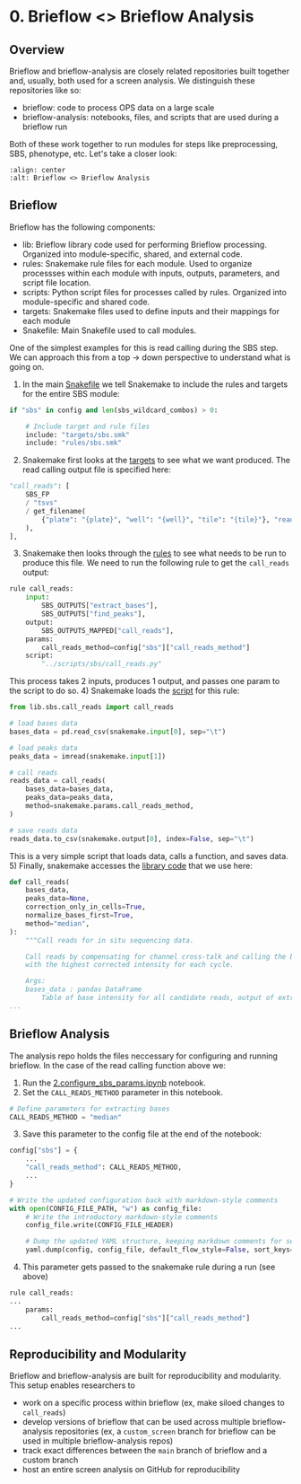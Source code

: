 # 0. Brieflow <> Brieflow Analysis

## Overview

Brieflow and brieflow-analysis are closely related repositories built together and, usually, both used for a screen analysis.
We distinguish these repositories like so:
- brieflow: code to process OPS data on a large scale
- brieflow-analysis: notebooks, files, and scripts that are used during a brieflow run

Both of these work together to run modules for steps like preprocessing, SBS, phenotype, etc.
Let's take a closer look:

```{image} media/brieflow_brieflow_analysis.png
:align: center
:alt: Brieflow <> Brieflow Analysis
```

## Brieflow

Brieflow has the following components:

- lib: Brieflow library code used for performing Brieflow processing. Organized into module-specific, shared, and external code.
- rules: Snakemake rule files for each module. Used to organize processses within each module with inputs, outputs, parameters, and script file location.
- scripts: Python script files for processes called by rules. Organized into module-specific and shared code.
- targets: Snakemake files used to define inputs and their mappings for each module
- Snakefile: Main Snakefile used to call modules.

One of the simplest examples for this is read calling during the SBS step.
We can approach this from a top -> down perspective to understand what is going on.

1) In the main [Snakefile](https://github.com/cheeseman-lab/brieflow/blob/main/workflow/Snakefile) we tell Snakemake to include the rules and targets for the entire SBS module:
```python
if "sbs" in config and len(sbs_wildcard_combos) > 0:

    # Include target and rule files
    include: "targets/sbs.smk"
    include: "rules/sbs.smk"
```
2) Snakemake first looks at the [targets](https://github.com/cheeseman-lab/brieflow/blob/main/workflow/targets/sbs.smk) to see what we want produced. The read calling output file is specified here: 
```python
"call_reads": [
    SBS_FP
    / "tsvs"
    / get_filename(
        {"plate": "{plate}", "well": "{well}", "tile": "{tile}"}, "reads", "tsv"
    ),
],
```
3) Snakemake then looks through the [rules](https://github.com/cheeseman-lab/brieflow/blob/main/workflow/rules/sbs.smk) to see what needs to be run to produce this file. We need to run the following rule to get the `call_reads` output:
```python
rule call_reads:
    input:
        SBS_OUTPUTS["extract_bases"],
        SBS_OUTPUTS["find_peaks"],
    output:
        SBS_OUTPUTS_MAPPED["call_reads"],
    params:
        call_reads_method=config["sbs"]["call_reads_method"]
    script:
        "../scripts/sbs/call_reads.py"
```
This process takes 2 inputs, produces 1 output, and passes one param to the script to do so.
4) Snakemake loads the [script](https://github.com/cheeseman-lab/brieflow/blob/main/workflow/scripts/sbs/call_reads.py) for this rule:
```python
from lib.sbs.call_reads import call_reads

# load bases data
bases_data = pd.read_csv(snakemake.input[0], sep="\t")

# load peaks data
peaks_data = imread(snakemake.input[1])

# call reads
reads_data = call_reads(
    bases_data=bases_data,
    peaks_data=peaks_data,
    method=snakemake.params.call_reads_method,
)

# save reads data
reads_data.to_csv(snakemake.output[0], index=False, sep="\t")
```
This is a very simple script that loads data, calls a function, and saves data.
5) Finally, snakemake accesses the [library code](https://github.com/cheeseman-lab/brieflow/blob/eb4f58947eaeb1f2dd2c7df8fb1a9f593148a55f/workflow/lib/sbs/call_reads.py#L26) that we use here:
```python
def call_reads(
    bases_data,
    peaks_data=None,
    correction_only_in_cells=True,
    normalize_bases_first=True,
    method="median",
):
    """Call reads for in situ sequencing data.

    Call reads by compensating for channel cross-talk and calling the base
    with the highest corrected intensity for each cycle.

    Args:
    bases_data : pandas DataFrame
        Table of base intensity for all candidate reads, output of extract_bases.
...
```

## Brieflow Analysis

The analysis repo holds the files neccessary for configuring and running brieflow.
In the case of the read calling function above we:
1) Run the [2.configure_sbs_params.ipynb](https://github.com/cheeseman-lab/brieflow-analysis/blob/main/analysis/2.configure_sbs_params.ipynb) notebook.
2) Set the `CALL_READS_METHOD` parameter in this notebook.
```python
# Define parameters for extracting bases
CALL_READS_METHOD = "median"
```
3) Save this parameter to the config file at the end of the notebook:
```python
config["sbs"] = {
    ...
    "call_reads_method": CALL_READS_METHOD,
    ...
}

# Write the updated configuration back with markdown-style comments
with open(CONFIG_FILE_PATH, "w") as config_file:
    # Write the introductory markdown-style comments
    config_file.write(CONFIG_FILE_HEADER)

    # Dump the updated YAML structure, keeping markdown comments for sections
    yaml.dump(config, config_file, default_flow_style=False, sort_keys=False)
```
4) This parameter gets passed to the snakemake rule during a run (see above)
```python
rule call_reads:
...
    params:
        call_reads_method=config["sbs"]["call_reads_method"]
...
```

## Reproducibility and Modularity

Brieflow and brieflow-analysis are built for reproducibility and modularity.
This setup enables researchers to
- work on a specific process within brieflow (ex, make siloed changes to `call_reads`)
- develop versions of brieflow that can be used across multiple brieflow-analysis repositories (ex, a `custom_screen` branch for brieflow can be used in multiple brieflow-analysis repos)
- track exact differences between the `main` branch of brieflow and a custom branch
- host an entire screen analysis on GitHub for reproducibility